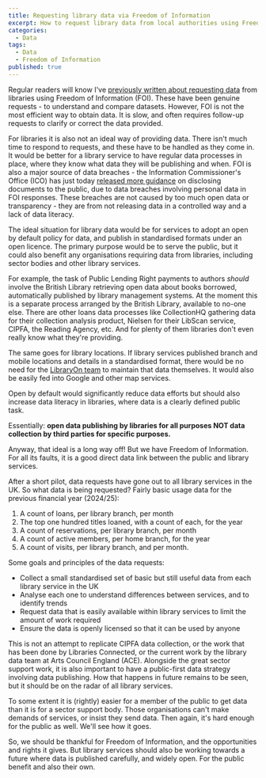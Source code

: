 ```yaml
---
title: Requesting library data via Freedom of Information
excerpt: How to request library data from local authorities using Freedom of Information
categories:
  - Data
tags:
  - Data
  - Freedom of Information
published: true
---
```


Regular readers will know I've [previously written about requesting data](https://blog.librarydata.uk/freedom-of-information/) from libraries using Freedom of Information (FOI). These have been genuine requests - to understand and compare datasets. However, FOI is not the most efficient way to obtain data. It is slow, and often requires follow-up requests to clarify or correct the data provided.

For libraries it is also not an ideal way of providing data. There isn't much time to respond to requests, and these have to be handled as they come in. It would be better for a library service to have regular data processes in place, where they know what data they will be publishing and when. FOI is also a major source of data breaches - the Information Commissioner's Office (ICO) has just today [released more guidance](https://ico.org.uk/about-the-ico/media-centre/news-and-blogs/2025/07/new-guidance-on-disclosing-documents-to-the-public/) on disclosing documents to the public, due to data breaches involving personal data in FOI responses. These breaches are not caused by too much open data or transparency - they are from not releasing data in a controlled way and a lack of data literacy.

The ideal situation for library data would be for services to adopt an open by default policy for data, and publish in standardised formats under an open licence. The primary purpose would be to serve the public, but it could also benefit any organisations requiring data from libraries, including sector bodies and other library services.

For example, the task of Public Lending Right payments to authors _should_ involve the British Library retrieving open data about books borrowed, automatically published by library management systems. At the moment this is a separate process arranged by the British Library, available to no-one else. There are other loans data processes like CollectionHQ gathering data for their collection analysis product, Nielsen for their LibScan service, CIPFA, the Reading Agency, etc. And for plenty of them libraries don't even really know what they're providing.

The same goes for library locations. If library services published branch and mobile locations and details in a standardised format, there would be no need for the [LibraryOn team](https://libraryon.org/libraries) to maintain that data themselves. It would also be easily fed into Google and other map services.

Open by default would significantly reduce data efforts but should also increase data literacy in libraries, where data is a clearly defined public task.

Essentially: **open data publishing by libraries for all purposes NOT data collection by third parties for specific purposes.**

Anyway, that ideal is a long way off! But we have Freedom of Information. For all its faults, it is a good direct data link between the public and library services.

After a short pilot, data requests have gone out to all library services in the UK. So what data is being requested? Fairly basic usage data for the previous financial year (2024/25):

1. A count of loans, per library branch, per month
2. The top one hundred titles loaned, with a count of each, for the year
3. A count of reservations, per library branch, per month
4. A count of active members, per home branch, for the year
5. A count of visits, per library branch, and per month.

Some goals and principles of the data requests:

- Collect a small standardised set of basic but still useful data from each library service in the UK
- Analyse each one to understand differences between services, and to identify trends
- Request data that is easily available within library services to limit the amount of work required
- Ensure the data is openly licensed so that it can be used by anyone

This is not an attempt to replicate CIPFA data collection, or the work that has been done by Libraries Connected, or the current work by the library data team at Arts Council England (ACE). Alongside the great sector support work, it is also important to have a public-first data strategy involving data publishing. How that happens in future remains to be seen, but it should be on the radar of all library services.

To some extent it is (rightly) easier for a member of the public to get data than it is for a sector support body. Those organisations can't make demands of services, or insist they send data. Then again, it's hard enough for the public as well. We'll see how it goes.

So, we should be thankful for Freedom of Information, and the opportunities and rights it gives. But library services should also be working towards a future where data is published carefully, and widely open. For the public benefit and also their own.
